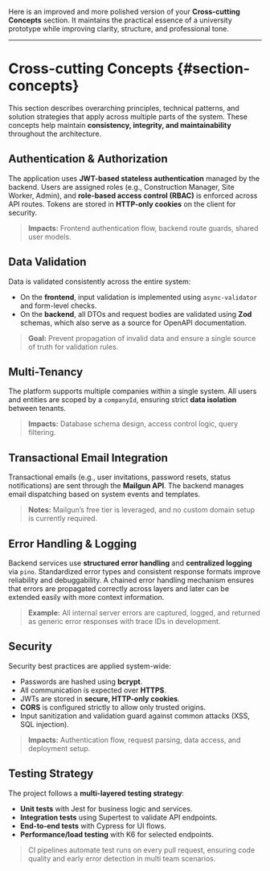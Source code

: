 Here is an improved and more polished version of your **Cross-cutting Concepts** section. It maintains the practical essence of a university prototype while improving clarity, structure, and professional tone.

---

# Cross-cutting Concepts {#section-concepts}

This section describes overarching principles, technical patterns, and solution strategies that apply across multiple parts of the system. These concepts help maintain **consistency, integrity, and maintainability** throughout the architecture.

## Authentication & Authorization

The application uses **JWT-based stateless authentication** managed by the backend. Users are assigned roles (e.g., Construction Manager, Site Worker, Admin), and **role-based access control (RBAC)** is enforced across API routes. Tokens are stored in **HTTP-only cookies** on the client for security.

> **Impacts:** Frontend authentication flow, backend route guards, shared user models.

## Data Validation

Data is validated consistently across the entire system:

* On the **frontend**, input validation is implemented using `async-validator` and form-level checks.
* On the **backend**, all DTOs and request bodies are validated using **Zod** schemas, which also serve as a source for OpenAPI documentation.

> **Goal:** Prevent propagation of invalid data and ensure a single source of truth for validation rules.

## Multi-Tenancy

The platform supports multiple companies within a single system. All users and entities are scoped by a `companyId`, ensuring strict **data isolation** between tenants.

> **Impacts:** Database schema design, access control logic, query filtering.

## Transactional Email Integration

Transactional emails (e.g., user invitations, password resets, status notifications) are sent through the **Mailgun API**. The backend manages email dispatching based on system events and templates.

> **Notes:** Mailgun’s free tier is leveraged, and no custom domain setup is currently required.

## Error Handling & Logging

Backend services use **structured error handling** and **centralized logging** via `pino`. Standardized error types and consistent response formats improve reliability and debuggability. A chained error handling mechanism ensures that errors are propagated correctly across layers and later can be extended easily with more context information.

> **Example:** All internal server errors are captured, logged, and returned as generic error responses with trace IDs in development.

## Security

Security best practices are applied system-wide:

* Passwords are hashed using **bcrypt**.
* All communication is expected over **HTTPS**.
* JWTs are stored in **secure, HTTP-only cookies**.
* **CORS** is configured strictly to allow only trusted origins.
* Input sanitization and validation guard against common attacks (XSS, SQL injection).

> **Impacts:** Authentication flow, request parsing, data access, and deployment setup.

## Testing Strategy

The project follows a **multi-layered testing strategy**:

* **Unit tests** with Jest for business logic and services.
* **Integration tests** using Supertest to validate API endpoints.
* **End-to-end tests** with Cypress for UI flows.
* **Performance/load testing** with K6 for selected endpoints.

> CI pipelines automate test runs on every pull request, ensuring code quality and early error detection in multi team scenarios.
